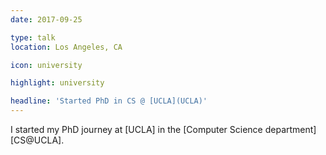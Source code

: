 ```yaml
---
date: 2017-09-25

type: talk
location: Los Angeles, CA

icon: university

highlight: university

headline: 'Started PhD in CS @ [UCLA](UCLA)'
---
```

I  started my PhD journey at [UCLA] in the [Computer Science department][CS@UCLA].